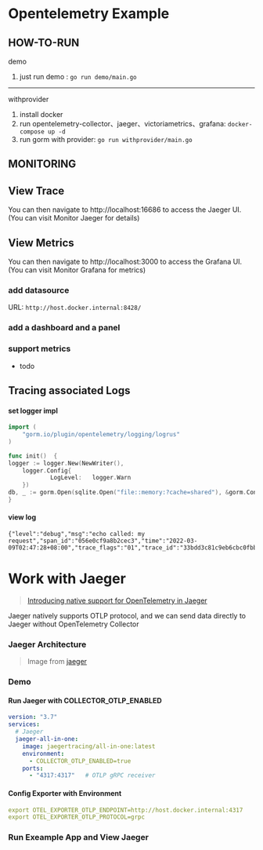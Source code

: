 # Opentelemetry Example

## HOW-TO-RUN
demo
1. just run demo : `go run demo/main.go`
---
withprovider 
1. install docker
2. run opentelemetry-collector、jaeger、victoriametrics、grafana: `docker-compose up -d`
4. run gorm with provider: `go run withprovider/main.go`


## MONITORING

## View Trace
You can then navigate to http://localhost:16686 to access the Jaeger UI. (You can visit Monitor Jaeger for details)

## View Metrics
You can then navigate to http://localhost:3000 to access the Grafana UI. (You can visit Monitor Grafana for metrics)

### add datasource

URL: `http://host.docker.internal:8428/`

### add a dashboard and a panel
### support metrics
- todo

## Tracing associated Logs

#### set logger impl
```go
import (
    "gorm.io/plugin/opentelemetry/logging/logrus"
)

func init()  {
logger := logger.New(NewWriter(),
	logger.Config{
            LogLevel:   logger.Warn
	})    
db, _ := gorm.Open(sqlite.Open("file::memory:?cache=shared"), &gorm.Config{Logger: logger})
}
```

#### view log

```log
{"level":"debug","msg":"echo called: my request","span_id":"056e0cf9a8b2cec3","time":"2022-03-09T02:47:28+08:00","trace_flags":"01","trace_id":"33bdd3c81c9eb6cbc0fbb59c57ce088b"}
```

# Work with Jaeger
> [Introducing native support for OpenTelemetry in Jaeger](https://medium.com/jaegertracing/introducing-native-support-for-opentelemetry-in-jaeger-eb661be8183c)

Jaeger natively supports OTLP protocol, and we can send data directly to Jaeger without OpenTelemetry Collector

### Jaeger Architecture
> Image from [jaeger](https://github.com/jaegertracing/jaeger)


### Demo

#### Run Jaeger with COLLECTOR_OTLP_ENABLED
```yaml
version: "3.7"
services:
  # Jaeger
  jaeger-all-in-one:
    image: jaegertracing/all-in-one:latest
    environment:
      - COLLECTOR_OTLP_ENABLED=true
    ports:
      - "4317:4317"   # OTLP gRPC receiver
```

#### Config Exporter with Environment
```yaml
export OTEL_EXPORTER_OTLP_ENDPOINT=http://host.docker.internal:4317
export OTEL_EXPORTER_OTLP_PROTOCOL=grpc
```

### Run Exeample App and View Jaeger
